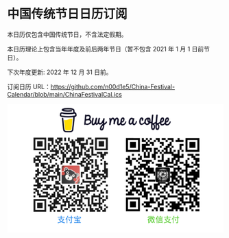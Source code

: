 # 中国传统节日日历订阅

本日历仅包含中国传统节日，不含法定假期。

本日历理论上包含当年年度及前后两年节日（暂不包含 2021 年 1 月 1 日前节日）。

下次年度更新: 2022 年 12 月 31 日前。

订阅日历 URL：https://github.com/n00d1e5/China-Festival-Calendar/blob/main/ChinaFestivalCal.ics

![23](/QR%20Code.png)
